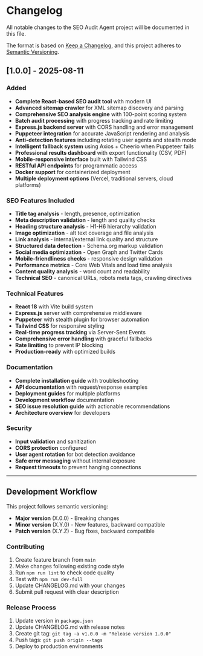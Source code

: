 # Changelog

All notable changes to the SEO Audit Agent project will be documented in this file.

The format is based on [Keep a Changelog](https://keepachangelog.com/en/1.0.0/),
and this project adheres to [Semantic Versioning](https://semver.org/spec/v2.0.0.html).

## [1.0.0] - 2025-08-11

### Added
- **Complete React-based SEO audit tool** with modern UI
- **Advanced sitemap crawler** for XML sitemap discovery and parsing
- **Comprehensive SEO analysis engine** with 100-point scoring system
- **Batch audit processing** with progress tracking and rate limiting
- **Express.js backend server** with CORS handling and error management
- **Puppeteer integration** for accurate JavaScript rendering and analysis
- **Anti-detection features** including rotating user agents and stealth mode
- **Intelligent fallback system** using Axios + Cheerio when Puppeteer fails
- **Professional results dashboard** with export functionality (CSV, PDF)
- **Mobile-responsive interface** built with Tailwind CSS
- **RESTful API endpoints** for programmatic access
- **Docker support** for containerized deployment
- **Multiple deployment options** (Vercel, traditional servers, cloud platforms)

### SEO Features Included
- **Title tag analysis** - length, presence, optimization
- **Meta description validation** - length and quality checks
- **Heading structure analysis** - H1-H6 hierarchy validation
- **Image optimization** - alt text coverage and file analysis
- **Link analysis** - internal/external link quality and structure
- **Structured data detection** - Schema.org markup validation
- **Social media optimization** - Open Graph and Twitter Cards
- **Mobile-friendliness checks** - responsive design validation
- **Performance metrics** - Core Web Vitals and load time analysis
- **Content quality analysis** - word count and readability
- **Technical SEO** - canonical URLs, robots meta tags, crawling directives

### Technical Features
- **React 18** with Vite build system
- **Express.js** server with comprehensive middleware
- **Puppeteer** with stealth plugin for browser automation
- **Tailwind CSS** for responsive styling
- **Real-time progress tracking** via Server-Sent Events
- **Comprehensive error handling** with graceful fallbacks
- **Rate limiting** to prevent IP blocking
- **Production-ready** with optimized builds

### Documentation
- **Complete installation guide** with troubleshooting
- **API documentation** with request/response examples  
- **Deployment guides** for multiple platforms
- **Development workflow** documentation
- **SEO issue resolution guide** with actionable recommendations
- **Architecture overview** for developers

### Security
- **Input validation** and sanitization
- **CORS protection** configured
- **User agent rotation** for bot detection avoidance
- **Safe error messaging** without internal exposure
- **Request timeouts** to prevent hanging connections

---

## Development Workflow

This project follows semantic versioning:
- **Major version** (X.0.0) - Breaking changes
- **Minor version** (X.Y.0) - New features, backward compatible
- **Patch version** (X.Y.Z) - Bug fixes, backward compatible

### Contributing
1. Create feature branch from `main`
2. Make changes following existing code style
3. Run `npm run lint` to check code quality
4. Test with `npm run dev-full`
5. Update CHANGELOG.md with your changes
6. Submit pull request with clear description

### Release Process
1. Update version in `package.json`
2. Update CHANGELOG.md with release notes
3. Create git tag: `git tag -a v1.0.0 -m "Release version 1.0.0"`
4. Push tags: `git push origin --tags`
5. Deploy to production environments